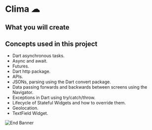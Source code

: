 <!-- ![App Brewery Banner](https://github.com/londonappbrewery/Images/blob/master/AppBreweryBanner.png) -->

# Clima ☁

## What you will create

<!-- ![Finished App](https://github.com/londonappbrewery/Images/blob/master/clima-demo.gif) -->

## Concepts used in this project

- Dart asynchronous tasks.
- Async and await.
- Futures.
- Dart http package.
- APIs.
- JSONs, parsing using the Dart convert package.
- Data passing forwards and backwards between screens using the Navigator.
- Exceptions in Dart using try/catch/throw.
- Lifecycle of Stateful Widgets and how to override them.
- Geolocation.
- TextField Widget.


![End Banner](https://github.com/londonappbrewery/Images/blob/master/readme-end-banner.png)

